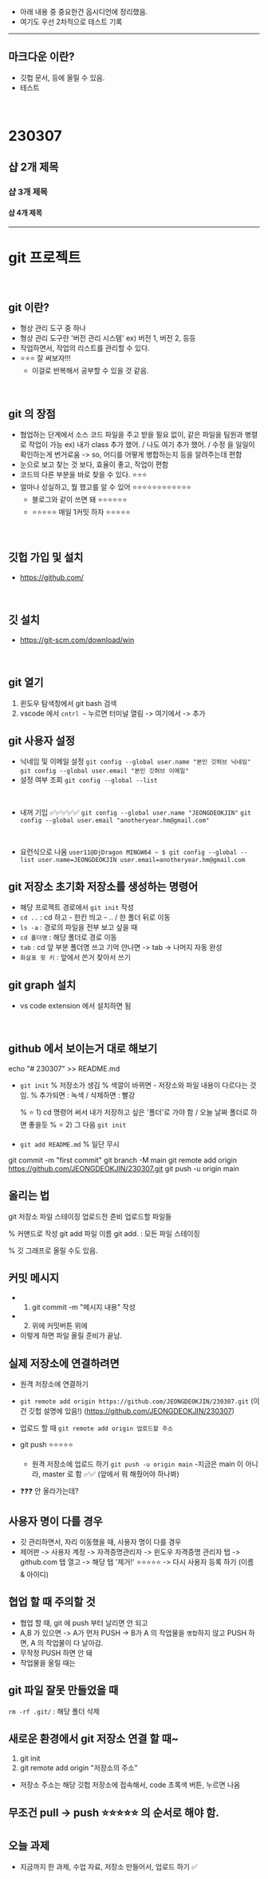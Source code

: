 

- 아래 내용 중 중요한건 옵시디언에 정리했음. 
- 여기도 우선 2차적으로 테스트 기록 

--- 
## 마크다운 이란? 

<!-- 마크 다운이란?  -->
- 깃헙 문서, 등에 올릴 수 있음. 
- 테스트

<br>


<!-- 문서 제목
        # 으로 작성 -->
# 230307 
## 샵 2개 제목
### 샵 3개 제목 
#### 샵 4개 제목


<!-- -- 으로 리스트 작성 -->
--- 

# git 프로젝트 

<br>

## git 이란? 
- 형상 관리 도구 중 하나 
- 형상 관리 도구란 '버전 관리 시스템' 
    ex) 버전 1, 버전 2, 등등 
- 작업하면서, 작업의 리스트를 관리할 수 있다. 
- ⭐⭐⭐ 잘 써보자!!! 
    - 이걸로 반복해서 공부할 수 있을 것 같음.

<br>

## git 의 장점 
- 협업하는 단계에서 소스 코드 파일을 주고 받을 필요 없이, 같은 파일을 팀원과 병렬로 작업이 가능
ex) 내가 class 추가 했어. / 나도 여기 추가 했어. / 수정 을 일일이 확인하는게 번거로움 -> so, 어디를 어떻게 병합하는지 등을 알려주는데 편함 
- 눈으로 보고 찾는 것 보다, 효율이 좋고, 작업이 편함 
- 코드의 다른 부분을 바로 찾을 수 있다. ⭐⭐⭐ 
- 얼마나 성실하고, 뭘 했고를 알 수 있어 ⭐⭐⭐⭐⭐⭐⭐⭐⭐⭐⭐⭐ 
    - 블로그와 같이 쓰면 돼 ⭐⭐⭐⭐⭐⭐ 
    - ⭐⭐⭐⭐⭐ 매일 1커밋 하자 ⭐⭐⭐⭐⭐ 

<br>

## 깃헙 가입 및 설치 
- https://github.com/ 

<br>

## 깃 설치 
- https://git-scm.com/download/win

<br>

## git 열기  
1. 윈도우 탐색창에서 git bash 검색 
2. vscode 에서 `cntrl ~` 누르면 터미널 열림 -> 여기에서 -> 추가 

## git 사용자 설정 
- 닉네임 및 이메일 설정
`git config --global user.name "본인 깃허브 닉네임"`
`git config --global user.email "본인 깃허브 이메일"`
- 설정 여부 조회 
`git config --global --list`

<br>

- 내꺼 기입 ✅✅✅✅✅ 
`git config --global user.name "JEONGDEOKJIN"`
`git config --global user.email "anotheryear.hm@gmail.com"`

<br>

- 요런식으로 나옴 
`user11@DjDragon MINGW64 ~
$ git config --global --list
user.name=JEONGDEOKJIN
user.email=anotheryear.hm@gmail.com`

## git 저장소 초기화 저장소를 생성하는 명령어
- 해당 프로젝트 경로에서 `git init` 작성
- `cd ..` : cd 하고 - 한칸 띄고 - .. / 한 폴더 뒤로 이동 
- `ls -a` : 경로의 파일을 전부 보고 싶을 때 
- `cd 폴더명` : 해당 폴더로 경로 이동
- `tab` : cd 앞 부분 폴더명 쓰고 기억 안나면 -> tab -> 나머지 자동 완성
- `화살표 윗 키` : 앞에서 쓴거 찾아서 쓰기 


## git graph 설치 
- vs code extension 에서 설치하면 됨 

<br>

## github 에서 보이는거 대로 해보기

echo "# 230307" >> README.md
- `git init`
    % 저장소가 생김
    % 색깔이 바뀌면 - 저장소와 파일 내용이 다르다는 것 임. 
    % 추가되면 : 녹색 / 삭제하면 : 빨강

    % ⭐ 1) cd 명령어 써서 내가 저장하고 싶은 '폴더'로 가야 함 / 오늘 날짜 폴더로 하면 좋을듯
    % ⭐ 2) 그 다음 `git init` 

- `git add README.md`
    % 일단 무시 

git commit -m "first commit"
git branch -M main
git remote add origin https://github.com/JEONGDEOKJIN/230307.git
git push -u origin main



## 올리는 법
git 저장소 파일 스테이징
업로드전 준비 업로드할 파일들

% 커맨드로 작성
git add 파일 이름
git add. : 모든 파일 스테이징

% 깃 그래프로 올릴 수도 있음. 


## 커밋 메시지 
- 1. git commit -m "메시지 내용" 작성 
- 2.  위에 커밋버튼 위에 
- 이렇게 하면 파일 올릴 준비가 끝남. 

## 실제 저장소에 연결하려면 
- 원격 저장소에 연결하기 
- `git remote add origin https://github.com/JEONGDEOKJIN/230307.git` 
(이건 깃헙 설명에 있음!) (https://github.com/JEONGDEOKJIN/230307)

- 업로드 할 때 
`git remote add origin 업로드할 주소` 

- git push ⭐⭐⭐⭐⭐ 
    - 원격 저장소에 업로드 하기 
`git push -u origin main`
-지금은 main 이 아니라, master 로 함 ✅✅ (앞에서 뭐 해줬어야 하나봐)
- ❓❓❓ 안 올라가는데? 

## 사용자 명이 다를 경우
- 깃 관리하면서, 자리 이동했을 때, 사용자 명이 다를 경우
- 제어판 -> 사용자 계정 -> 자격증명관리자 -> 윈도우 자격증명 관리자 탭 -> github.com 탭 열고 -> 해당 탭 '제거!' ⭐⭐⭐⭐⭐ -> 다시 사용자 등록 하기 (이름 & 아이디)

## 협업 할 때 주의할 것
- 협업 할 때, git 에 push 부터 날리면 안 되고
- A,B 가 있으면 -> A가 먼저 PUSH -> B가 A 의 작업물을 `병합`하지 않고 PUSH 하면, A 의 작업물이 다 날아감. 
- 무작정 PUSH 하면 안 돼
- 작업물을 올릴 때는

## git 파일 잘못 만들었을 때 
`rm -rf .git/` : 해당 폴더 삭제  

## 새로운 환경에서 git 저장소 연결 할 때~ 

1. git init
2. git remote add origin "저장소의 주소" 
- 저장소 주소는 해당 깃헙 저장소에 접속해서, code 초록색 버튼, 누르면 나옴 

## 무조건 pull ->  push ⭐⭐⭐⭐⭐ 의 순서로 해야 함. 


## 오늘 과제 
- 지금까지 한 과제, 수업 자료, 저장소 만들어서, 업로드 하기 ✅ 